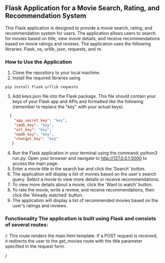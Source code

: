 ## Flask Application for a Movie Search, Rating, and Recommendation System
This Flask application is designed to provide a movie search, rating, and recommendation system for users. The application allows users to search for movies based on title, view movie details, and receive recommendations based on movie ratings and reviews. The application uses the following libraries: Flask, os, urllib, json, requests, and re.

### How to Use the Application 
1. Clone the repository to your local machine.  
2. Install the required libraries using  
```
pip install Flask urllib requests
```
3. Add keys.json file into the Flask package. This file should contain your keys of your Flask app and APIs and formatted like the following (remember to replace the "key" with your actual keys).  
```json
  {
    "app_secret_key": "key",
    "imdb_key": "key",
    "ott_key": "key",
    "omdb_key": "key",
    "chatgpt_key": "key"
   }
```
4. Run the Flask application in your terminal using the command: python3 run.py. Open your browser and navigate to http://127.0.0.1:5000 to access the main page.  
5. Enter a movie title in the search bar and click the 'Search' button.  
6. The application will display a list of movies based on the user's search query. Select a movie to view more details or receive recommendations.  
7. To view more details about a movie, click the 'Want to watch' button.  
8. To rate the movie, write a review, and receive recommendations, then click the 'Already watched' button.  
9. The application will display a list of recommended movies based on the user's ratings and reviews.  

### Functionality The application is built using Flask and consists of several routes:

/: This route renders the main.html template. If a POST request is received, it redirects the user to the get_movies route with the title parameter specified in the request form.

/<title>: This route renders the select_movie.html template, displaying a list of movies with images and titles, based on the user's search query specified in the title parameter. If a POST request is received, the user can select a movie to get more details or to receive recommendations based on their further input.

/id/<movie_id>: This route renders the movie_rating.html template, displaying movie details such as title, image, release year, genre, synopsis, and ratings, based on the movie_id parameter passed to the URL.

/movie_title/movie_recommendation: This route renders the get_review.html template, allowing the user to rate a movie and write a review to receive recommendations for similar movies. If a POST request is received, the user will receive movie recommendations based on their previous rating and reviews.

/movie_title/movie_recommendation/detail: This route renders the movie_rating.html template, displaying detailed movie information based on the movie_id and image_url parameters passed in the URL.

### Contact 
For any questions or issues, please contact liumengyuan23@gmail.com.

### Project Reflection
There are lots of learning points for this project. What I can think of includes building a Flask application for a movie search, rating, and recommendation system, using APIs to retrieve data, implementing a chatbot using OpenAI's GPT-3 to provide movie recommendations based on user reviews and ratings, developing a user interface with HTML, CSS, and JS, using templates and forms to handle user input and display data.

I like the process of getting a project done. It gives me a sense of achievement. And I also learned a lot during the process. Not only did I become more proficient in using the concept I learned in the course CS5001, but also I learned some new knowledge, such as building a simple web using the Flask framework, and using HTML, CSS, and JS to create beautiful user interfaces. Also, I use lots of APIs in my project. This is the first time I know how powerful the API is. But, since there is a lot of new knowledge for me to learn, I definitely encounter lots of difficulties during the process. For example, at first, I was not familiar with the APIs usage, so I spent lots of time making those APIs work in my expected way. And also, there was one time, my API usage reached the limits, but I don’t know about that and I think there might be an unexpected bug in my code, which consumes me lots of time to figure it out. At last, I figured out that it is because of the API usage limitation. Also, designing and implementing the front end of the application is also challenging, since I’m not experienced with HTML, CSS, and JavaScript. Those three tools are new concepts to me. Even though there are plenty of learning sources on the web, I still need to learn the basic language semantics and see whether the online recourses can fit my project. And last, handling errors and debugging the application is also difficult, since I have multiple routes, functions, and templates. So when bugs come out, I usually go around all my files, to check the possible positions that bug comes from. 


There are several imperfect places in my project, and that’s where I can work on later. First, since I use APIs, my runtime is somewhat longer than thought. And since I use several APIs, the things that usually happen are the movie exists in one API does not exist in another one. So sometimes, I get internal errors due to information inconsistency. So, I plan to create my own database to replace the use of APIs in the future, which will significantly reduce runtime, and reduce the possibility of information inconsistency. Secondly, my recommendation system is built on chatGPT-3, which is for fun at the beginning. Therefore, I aim to store users' comments and perform sentiment analysis on them to provide more personalized, serious, and accurate recommendations. Thirdly, in order to support the sentiment analysis functionality, I also need to develop additional functions such as write-to-file and read-from-file to manage user comments effectively. 

Since I want to be a software engineer in the future, the process of developing a Flask application equipped me with some essential skills that software engineers need to have, even though, what I’ve learned is really superficial. For instance, building a web application requires an understanding of web technologies, such as HTML, CSS, and JavaScript. It also requires proficiency in server-side programming languages like Python and an understanding of web frameworks like Flask. Additionally, developing a web application requires skills in problem-solving, debugging, and testing, which are critical for any software engineering role. Overall, I think developing a web application is a valuable experience for anyone aspiring to become a software engineer. It provides an opportunity to learn and practice essential skills, tools, and technologies that are necessary for a career in software engineering.
